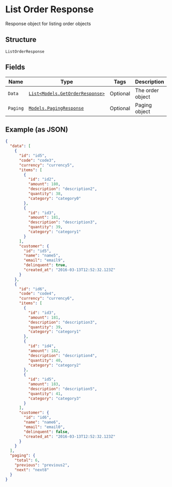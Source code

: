 
# List Order Response

Response object for listing order objects

## Structure

`ListOrderResponse`

## Fields

| Name | Type | Tags | Description |
|  --- | --- | --- | --- |
| `Data` | [`List<Models.GetOrderResponse>`](../../doc/models/get-order-response.md) | Optional | The order object |
| `Paging` | [`Models.PagingResponse`](../../doc/models/paging-response.md) | Optional | Paging object |

## Example (as JSON)

```json
{
  "data": [
    {
      "id": "id5",
      "code": "code3",
      "currency": "currency5",
      "items": [
        {
          "id": "id2",
          "amount": 180,
          "description": "description2",
          "quantity": 38,
          "category": "category0"
        },
        {
          "id": "id3",
          "amount": 181,
          "description": "description3",
          "quantity": 39,
          "category": "category1"
        }
      ],
      "customer": {
        "id": "id5",
        "name": "name5",
        "email": "email9",
        "delinquent": true,
        "created_at": "2016-03-13T12:52:32.123Z"
      }
    },
    {
      "id": "id6",
      "code": "code4",
      "currency": "currency6",
      "items": [
        {
          "id": "id3",
          "amount": 181,
          "description": "description3",
          "quantity": 39,
          "category": "category1"
        },
        {
          "id": "id4",
          "amount": 182,
          "description": "description4",
          "quantity": 40,
          "category": "category2"
        },
        {
          "id": "id5",
          "amount": 183,
          "description": "description5",
          "quantity": 41,
          "category": "category3"
        }
      ],
      "customer": {
        "id": "id6",
        "name": "name6",
        "email": "email0",
        "delinquent": false,
        "created_at": "2016-03-13T12:52:32.123Z"
      }
    }
  ],
  "paging": {
    "total": 6,
    "previous": "previous2",
    "next": "next8"
  }
}
```

